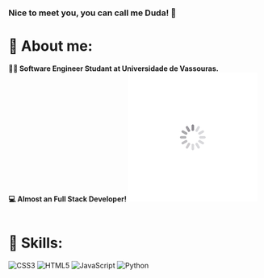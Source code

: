 ### Nice to meet you, you can call me Duda! 🌈

# 👤 About me:
**👩‍💻 Software Engineer Studant at Universidade de Vassouras.<br>💻 Almost an Full Stack Developer! ![img](https://github.com/Codelessly/FlutterLoadingGIFs/blob/master/packages/cupertino_activity_indicator_square_small.gif?raw=true) <br><br>**



# 🔧 Skills: 
![CSS3](https://img.shields.io/badge/css3-%231572B6.svg?style=for-the-badge&logo=css3&logoColor=white) 
![HTML5](https://img.shields.io/badge/html5-%23E34F26.svg?style=for-the-badge&logo=html5&logoColor=white) 
![JavaScript](https://img.shields.io/badge/javascript-%23323330.svg?style=for-the-badge&logo=javascript&logoColor=%23F7DF1E) 
![Python](https://img.shields.io/badge/python-3670A0?style=for-the-badge&logo=python&logoColor=ffdd54) 

